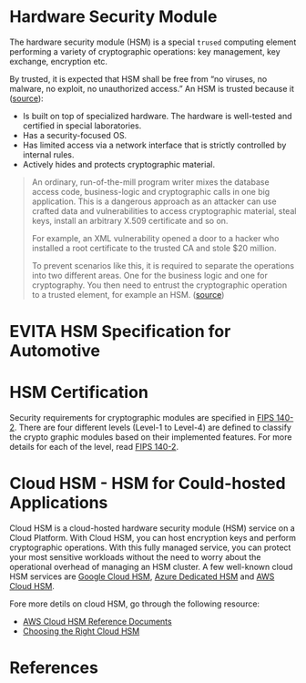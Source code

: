 # Hardware Security Module

The hardware security module (HSM) is a special `trused` computing element performing a variety of cryptographic operations: key management, key exchange, encryption etc.

By trusted, it is expected that HSM shall be free from “no viruses, no malware, no exploit, no unauthorized access.” An HSM is trusted because it ([source][blog-hsm-attributes]):
- Is built on top of specialized hardware. The hardware is well-tested and certified in special laboratories.
- Has a security-focused OS.
- Has limited access via a network interface that is strictly controlled by internal rules.
- Actively hides and protects cryptographic material.

>An ordinary, run-of-the-mill program writer mixes the database access code, business-logic and cryptographic calls in one big application. This is a dangerous approach as an attacker can use crafted data and vulnerabilities to access cryptographic material, steal keys, install an arbitrary X.509 certificate and so on. 
>
> For example, an XML vulnerability opened a door to a hacker who installed a root certificate to the trusted CA and stole $20 million.
>
> To prevent scenarios like this, it is required to separate the operations into two different areas. One for the business logic and one for cryptography. You then need to entrust the cryptographic operation to a trusted element, for example an HSM. ([source][blog-hsm-attributes])

# EVITA HSM Specification for Automotive


# HSM Certification

Security requirements for cryptographic modules are specified in [FIPS 140-2][fips-140-2]. There are four different levels (Level-1 to Level-4) are defined to classify the crypto graphic modules based on their implemented features. For more details for each of the level, read [FIPS 140-2][fips-140-2].

<!--- # HSM Interfaces --->

<!--- 
# HSM Chip Vendors
--->


# Cloud HSM - HSM for Could-hosted Applications 

Cloud HSM is a cloud-hosted hardware security module (HSM) service on a Cloud Platform. With Cloud HSM, you can host encryption keys and perform cryptographic operations. With this fully managed service, you can protect your most sensitive workloads without the need to worry about the operational overhead of managing an HSM cluster. A few well-known cloud HSM services are [Google Cloud HSM][google-cloudhsm], [Azure Dedicated HSM][azure-cloudhsm] and [AWS Cloud HSM][aws-cloudhsm].

Fore more detils on cloud HSM, go through the following resource:
- [AWS Cloud HSM Reference Documents][aws-cloudhsm-doc]
- [Choosing the Right Cloud HSM][cloudhsm-blog-1]

[google-cloudhsm]: https://cloud.google.com/hsm
[aws-cloudhsm]: https://aws.amazon.com/cloudhsm/
[azure-cloudhsm]: https://azure.microsoft.com/en-us/services/azure-dedicated-hsm/
[aws-cloudhsm-doc]: https://docs.aws.amazon.com/cloudhsm/?id=docs_gateway
[cloudhsm-blog-1]: https://blog.gemalto.com/security/2018/11/20/choosing-the-right-cloud-hsm/

# References

[fips-140-2]: https://en.wikipedia.org/wiki/FIPS_140-2#Level_3
[blog-hsm-attributes]: https://www.cryptomathic.com/news-events/blog/understanding-hardware-security-modules-hsms

